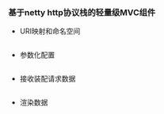 ### 基于netty http协议栈的轻量级MVC组件

* URI映射和命名空间
```

```

* 参数化配置
```

```

* 接收装配请求数据
```

```

* 渲染数据
```


```